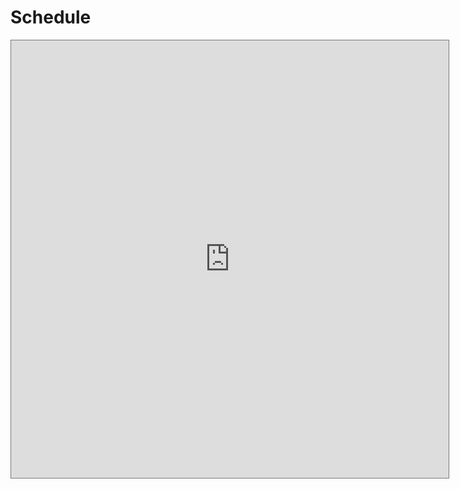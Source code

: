# Schedule
<iframe src="https://calendar.google.com/calendar/embed?showTitle=0&amp;showNav=0&amp;showPrint=0&amp;showTabs=0&amp;showCalendars=0&amp;height=700&amp;wkst=1&amp;bgcolor=%23FFFFFF&amp;src=icbrkudvn7qtqg0sfkpu4giv6g%40group.calendar.google.com&amp;color=%232952A3&amp;ctz=America%2FNew_York" style="border:solid 1px #777" width="700" height="700" frameborder="0" scrolling="no"></iframe> 

